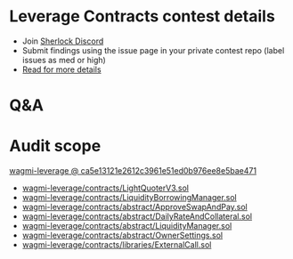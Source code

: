 
# Leverage Contracts contest details

- Join [Sherlock Discord](https://discord.gg/MABEWyASkp)
- Submit findings using the issue page in your private contest repo (label issues as med or high)
- [Read for more details](https://docs.sherlock.xyz/audits/watsons)

# Q&A

# Audit scope


[wagmi-leverage @ ca5e13121e2612c3961e51ed0b976ee8e5bae471](https://github.com/RealWagmi/wagmi-leverage/tree/ca5e13121e2612c3961e51ed0b976ee8e5bae471)
- [wagmi-leverage/contracts/LightQuoterV3.sol](wagmi-leverage/contracts/LightQuoterV3.sol)
- [wagmi-leverage/contracts/LiquidityBorrowingManager.sol](wagmi-leverage/contracts/LiquidityBorrowingManager.sol)
- [wagmi-leverage/contracts/abstract/ApproveSwapAndPay.sol](wagmi-leverage/contracts/abstract/ApproveSwapAndPay.sol)
- [wagmi-leverage/contracts/abstract/DailyRateAndCollateral.sol](wagmi-leverage/contracts/abstract/DailyRateAndCollateral.sol)
- [wagmi-leverage/contracts/abstract/LiquidityManager.sol](wagmi-leverage/contracts/abstract/LiquidityManager.sol)
- [wagmi-leverage/contracts/abstract/OwnerSettings.sol](wagmi-leverage/contracts/abstract/OwnerSettings.sol)
- [wagmi-leverage/contracts/libraries/ExternalCall.sol](wagmi-leverage/contracts/libraries/ExternalCall.sol)


